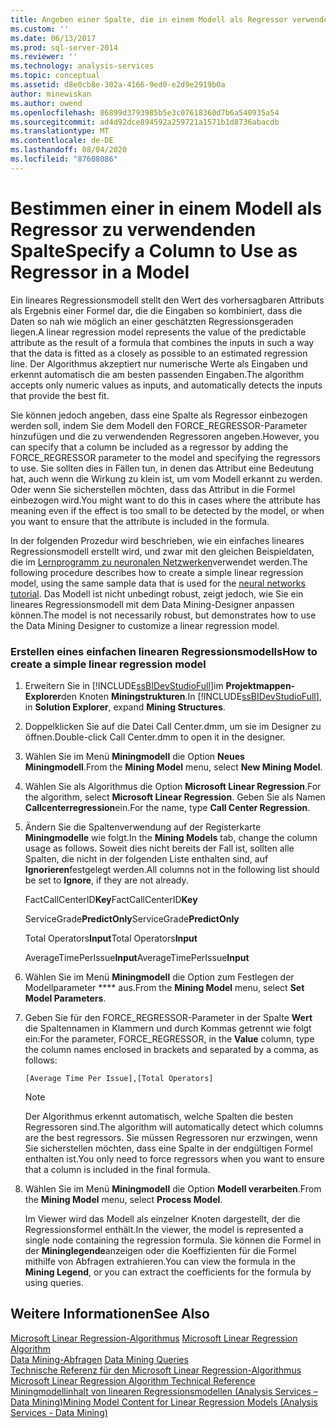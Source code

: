 ```yaml
---
title: Angeben einer Spalte, die in einem Modell als Regressor verwendet werden soll | Microsoft-Dokumentation
ms.custom: ''
ms.date: 06/13/2017
ms.prod: sql-server-2014
ms.reviewer: ''
ms.technology: analysis-services
ms.topic: conceptual
ms.assetid: d8e0cb8e-302a-4166-9ed0-e2d9e2919b0a
author: minewiskan
ms.author: owend
ms.openlocfilehash: 86899d3793985b5e3c07618360d7b6a540935a54
ms.sourcegitcommit: ad4d92dce894592a259721a1571b1d8736abacdb
ms.translationtype: MT
ms.contentlocale: de-DE
ms.lasthandoff: 08/04/2020
ms.locfileid: "87608086"
---
```

# <a name="specify-a-column-to-use-as-regressor-in-a-model"></a><span data-ttu-id="f8aed-102">Bestimmen einer in einem Modell als Regressor zu verwendenden Spalte</span><span class="sxs-lookup"><span data-stu-id="f8aed-102">Specify a Column to Use as Regressor in a Model</span></span>
  <span data-ttu-id="f8aed-103">Ein lineares Regressionsmodell stellt den Wert des vorhersagbaren Attributs als Ergebnis einer Formel dar, die die Eingaben so kombiniert, dass die Daten so nah wie möglich an einer geschätzten Regressionsgeraden liegen.</span><span class="sxs-lookup"><span data-stu-id="f8aed-103">A linear regression model represents the value of the predictable attribute as the result of a formula that combines the inputs in such a way that the data is fitted as a closely as possible to an estimated regression line.</span></span> <span data-ttu-id="f8aed-104">Der Algorithmus akzeptiert nur numerische Werte als Eingaben und erkennt automatisch die am besten passenden Eingaben.</span><span class="sxs-lookup"><span data-stu-id="f8aed-104">The algorithm accepts only numeric values as inputs, and automatically detects the inputs that provide the best fit.</span></span>  
  
 <span data-ttu-id="f8aed-105">Sie können jedoch angeben, dass eine Spalte als Regressor einbezogen werden soll, indem Sie dem Modell den FORCE_REGRESSOR-Parameter hinzufügen und die zu verwendenden Regressoren angeben.</span><span class="sxs-lookup"><span data-stu-id="f8aed-105">However, you can specify that a column be included as a regressor by adding the FORCE_REGRESSOR parameter to the model and specifying the regressors to use.</span></span> <span data-ttu-id="f8aed-106">Sie sollten dies in Fällen tun, in denen das Attribut eine Bedeutung hat, auch wenn die Wirkung zu klein ist, um vom Modell erkannt zu werden. Oder wenn Sie sicherstellen möchten, dass das Attribut in die Formel einbezogen wird.</span><span class="sxs-lookup"><span data-stu-id="f8aed-106">You might want to do this in cases where the attribute has meaning even if the effect is too small to be detected by the model, or when you want to ensure that the attribute is included in the formula.</span></span>  
  
 <span data-ttu-id="f8aed-107">In der folgenden Prozedur wird beschrieben, wie ein einfaches lineares Regressionsmodell erstellt wird, und zwar mit den gleichen Beispieldaten, die im [Lernprogramm zu neuronalen Netzwerken](../../tutorials/lesson-5-build-models-intermediate-data-mining-tutorial.md)verwendet werden.</span><span class="sxs-lookup"><span data-stu-id="f8aed-107">The following procedure describes how to create a simple linear regression model, using the same sample data that is used for the [neural networks tutorial](../../tutorials/lesson-5-build-models-intermediate-data-mining-tutorial.md).</span></span> <span data-ttu-id="f8aed-108">Das Modell ist nicht unbedingt robust, zeigt jedoch, wie Sie ein lineares Regressionsmodell mit dem Data Mining-Designer anpassen können.</span><span class="sxs-lookup"><span data-stu-id="f8aed-108">The model is not necessarily robust, but demonstrates how to use the Data Mining Designer to customize a linear regression model.</span></span>  
  
### <a name="how-to-create-a-simple-linear-regression-model"></a><span data-ttu-id="f8aed-109">Erstellen eines einfachen linearen Regressionsmodells</span><span class="sxs-lookup"><span data-stu-id="f8aed-109">How to create a simple linear regression model</span></span>  
  
1.  <span data-ttu-id="f8aed-110">Erweitern Sie in [!INCLUDE[ssBIDevStudioFull](../../includes/ssbidevstudiofull-md.md)]im **Projektmappen-Explorer**den Knoten **Miningstrukturen**.</span><span class="sxs-lookup"><span data-stu-id="f8aed-110">In [!INCLUDE[ssBIDevStudioFull](../../includes/ssbidevstudiofull-md.md)], in **Solution Explorer**, expand **Mining Structures**.</span></span>  
  
2.  <span data-ttu-id="f8aed-111">Doppelklicken Sie auf die Datei Call Center.dmm, um sie im Designer zu öffnen.</span><span class="sxs-lookup"><span data-stu-id="f8aed-111">Double-click Call Center.dmm to open it in the designer.</span></span>  
  
3.  <span data-ttu-id="f8aed-112">Wählen Sie im Menü **Miningmodell** die Option **Neues Miningmodell**.</span><span class="sxs-lookup"><span data-stu-id="f8aed-112">From the **Mining Model** menu, select **New Mining Model**.</span></span>  
  
4.  <span data-ttu-id="f8aed-113">Wählen Sie als Algorithmus die Option **Microsoft Linear Regression**.</span><span class="sxs-lookup"><span data-stu-id="f8aed-113">For the algorithm, select **Microsoft Linear Regression**.</span></span> <span data-ttu-id="f8aed-114">Geben Sie als Namen **Callcenterregression**ein.</span><span class="sxs-lookup"><span data-stu-id="f8aed-114">For the name, type **Call Center Regression**.</span></span>  
  
5.  <span data-ttu-id="f8aed-115">Ändern Sie die Spaltenverwendung auf der Registerkarte **Miningmodelle** wie folgt.</span><span class="sxs-lookup"><span data-stu-id="f8aed-115">In the **Mining Models** tab, change the column usage as follows.</span></span> <span data-ttu-id="f8aed-116">Soweit dies nicht bereits der Fall ist, sollten alle Spalten, die nicht in der folgenden Liste enthalten sind, auf **Ignorieren**festgelegt werden.</span><span class="sxs-lookup"><span data-stu-id="f8aed-116">All columns not in the following list should be set to **Ignore**, if they are not already.</span></span>  
  
     <span data-ttu-id="f8aed-117">FactCallCenterID**Key**</span><span class="sxs-lookup"><span data-stu-id="f8aed-117">FactCallCenterID**Key**</span></span>  
  
     <span data-ttu-id="f8aed-118">ServiceGrade**PredictOnly**</span><span class="sxs-lookup"><span data-stu-id="f8aed-118">ServiceGrade**PredictOnly**</span></span>  
  
     <span data-ttu-id="f8aed-119">Total Operators**Input**</span><span class="sxs-lookup"><span data-stu-id="f8aed-119">Total Operators**Input**</span></span>  
  
     <span data-ttu-id="f8aed-120">AverageTimePerIssue**Input**</span><span class="sxs-lookup"><span data-stu-id="f8aed-120">AverageTimePerIssue**Input**</span></span>  
  
6.  <span data-ttu-id="f8aed-121">Wählen Sie im Menü **Miningmodell** die Option zum Festlegen der Modellparameter \*\*\*\* aus.</span><span class="sxs-lookup"><span data-stu-id="f8aed-121">From the **Mining Model** menu, select **Set Model Parameters**.</span></span>  
  
7.  <span data-ttu-id="f8aed-122">Geben Sie für den FORCE_REGRESSOR-Parameter in der Spalte **Wert** die Spaltennamen in Klammern und durch Kommas getrennt wie folgt ein:</span><span class="sxs-lookup"><span data-stu-id="f8aed-122">For the parameter, FORCE_REGRESSOR, in the **Value** column, type the column names enclosed in brackets and separated by a comma, as follows:</span></span>  
  
    ```  
    [Average Time Per Issue],[Total Operators]  
    ```  
  
    > [!NOTE]  
    >  <span data-ttu-id="f8aed-123">Der Algorithmus erkennt automatisch, welche Spalten die besten Regressoren sind.</span><span class="sxs-lookup"><span data-stu-id="f8aed-123">The algorithm will automatically detect which columns are the best regressors.</span></span> <span data-ttu-id="f8aed-124">Sie müssen Regressoren nur erzwingen, wenn Sie sicherstellen möchten, dass eine Spalte in der endgültigen Formel enthalten ist.</span><span class="sxs-lookup"><span data-stu-id="f8aed-124">You only need to force regressors when you want to ensure that a column is included in the final formula.</span></span>  
  
8.  <span data-ttu-id="f8aed-125">Wählen Sie im Menü **Miningmodell** die Option **Modell verarbeiten**.</span><span class="sxs-lookup"><span data-stu-id="f8aed-125">From the **Mining Model** menu, select **Process Model**.</span></span>  
  
     <span data-ttu-id="f8aed-126">Im Viewer wird das Modell als einzelner Knoten dargestellt, der die Regressionsformel enthält.</span><span class="sxs-lookup"><span data-stu-id="f8aed-126">In the viewer, the model is represented a single node containing the regression formula.</span></span> <span data-ttu-id="f8aed-127">Sie können die Formel in der **Mininglegende**anzeigen oder die Koeffizienten für die Formel mithilfe von Abfragen extrahieren.</span><span class="sxs-lookup"><span data-stu-id="f8aed-127">You can view the formula in the **Mining Legend**, or you can extract the coefficients for the formula by using queries.</span></span>  
  
## <a name="see-also"></a><span data-ttu-id="f8aed-128">Weitere Informationen</span><span class="sxs-lookup"><span data-stu-id="f8aed-128">See Also</span></span>  
 <span data-ttu-id="f8aed-129">[Microsoft Linear Regression-Algorithmus](microsoft-linear-regression-algorithm.md) </span><span class="sxs-lookup"><span data-stu-id="f8aed-129">[Microsoft Linear Regression Algorithm](microsoft-linear-regression-algorithm.md) </span></span>  
 <span data-ttu-id="f8aed-130">[Data Mining-Abfragen](data-mining-queries.md) </span><span class="sxs-lookup"><span data-stu-id="f8aed-130">[Data Mining Queries](data-mining-queries.md) </span></span>  
 <span data-ttu-id="f8aed-131">[Technische Referenz für den Microsoft Linear Regression-Algorithmus](microsoft-linear-regression-algorithm-technical-reference.md) </span><span class="sxs-lookup"><span data-stu-id="f8aed-131">[Microsoft Linear Regression Algorithm Technical Reference](microsoft-linear-regression-algorithm-technical-reference.md) </span></span>  
 [<span data-ttu-id="f8aed-132">Miningmodellinhalt von linearen Regressionsmodellen &#40;Analysis Services – Data Mining&#41;</span><span class="sxs-lookup"><span data-stu-id="f8aed-132">Mining Model Content for Linear Regression Models &#40;Analysis Services - Data Mining&#41;</span></span>](mining-model-content-for-linear-regression-models-analysis-services-data-mining.md)  
  
  
